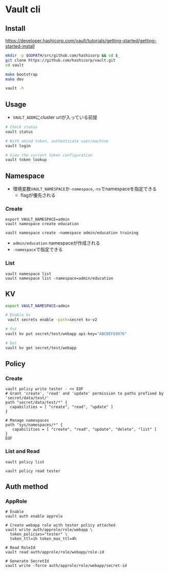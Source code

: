 # Vault cli

## Install

https://developer.hashicorp.com/vault/tutorials/getting-started/getting-started-install

```sh
mkdir -p $GOPATH/src/github.com/hashicorp && cd $_
git clone https://github.com/hashicorp/vault.git
cd vault

make bootstrap
make dev

vault -h
```

## Usage

* `VAULT_ADDR`にcluster urlが入っている前提

```sh
# Check status
vault status

# With amind token, authenticate user/machine
vault login

# View the current token configuration
vault token lookup
```

## Namespace

* 環境変数`VAULT_NAMESPACE`か`-namespace`,`-ns`でnamespaceを指定できる
  * flagが優先される

### Create

```shell
export VAULT_NAMESPACE=admin
vault namespace create education

vault namespace create -namespace admin/education training
```

* `admin/education` namespaceが作成される
* `-namespace`で指定できる

### List

```shell
vault namespace list
vault namespace list -namespace=admin/education
```

## KV

```sh
export VAULT_NAMESPACE=admin

# Enable kv
 vault secrets enable -path=secret kv-v2

# Put
vault kv put secret/test/webapp api-key="ABCDEFG9876"

# Get
vault kv get secret/test/webapp
```


## Policy


### Create

```shell
vault policy write tester - << EOF
# Grant 'create', 'read' and 'update' permission to paths prefixed by 'secret/data/test/'
path "secret/data/test/*" {
  capabilities = [ "create", "read", "update" ]
}

# Manage namespaces
path "sys/namespaces/*" {
   capabilities = [ "create", "read", "update", "delete", "list" ]
}
EOF
```

### List and Read

```shell
vault policy list

vault policy read tester
```

## Auth method

### AppRole

```shell
# Enable
vault auth enable approle

# Create webapp role with tester policy attached
vault write auth/approle/role/webapp \
  token_policies="tester" \
  token_ttl=1h token_max_ttl=4h

# Read RoleId
vault read auth/approle/role/webapp/role-id

# Generate SecretId
vault write -force auth/approle/role/webapp/secret-id
```
